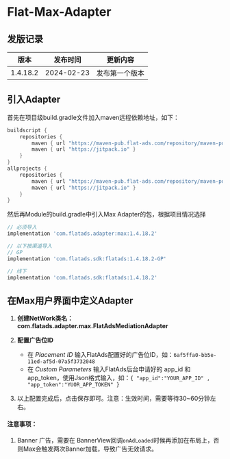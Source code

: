 # Flat-Max-Adapter

## 发版记录

| 版本       | 发布时间       | 更新内容    |
|----------|------------|---------|
| 1.4.18.2 | 2024-02-23 | 发布第一个版本 |

## 引入Adapter

首先在项目级build.gradle文件加入maven远程依赖地址，如下：
```groovy
buildscript {
    repositories {
        maven { url "https://maven-pub.flat-ads.com/repository/maven-public/"}
        maven { url "https://jitpack.io" }
    }
}
allprojects {
    repositories {
        maven { url "https://maven-pub.flat-ads.com/repository/maven-public/"}
        maven { url "https://jitpack.io" }
    }
}

```
然后再Module的build.gradle中引入Max Adapter的包，根据项目情况选择
```groovy
// 必须导入
implementation 'com.flatads.adapter:max:1.4.18.2'

// 以下按渠道导入
// GP
implementation 'com.flatads.sdk:flatads:1.4.18.2-GP'

// 线下
implementation 'com.flatads.sdk:flatads:1.4.18.2'

```
## 在Max用户界面中定义Adapter

1. **创建NetWork类名：
com.flatads.adapter.max.FlatAdsMediationAdapter**

2. **配置广告位ID**
   * 在 *Placement ID* 输入FlatAds配置好的广告位ID，如：`6af5ffa0-bb5e-11ed-af5d-07a5f3732048`
   * 在 *Custom Parameters* 输入FlatAds后台申请好的 app_id 和 app_token，使用Json格式输入，如：`{ "app_id":"YOUR_APP_ID" , "app_token":"YUOR_APP_TOKEN" }`

3. 以上配置完成后，点击保存即可。注意：生效时间，需要等待30~60分钟左右。

#### 注意事项：
1. Banner 广告，需要在 BannerView回调`onAdLoaded`时候再添加在布局上，否则Max会触发两次Banner加载，导致广告无效请求。




